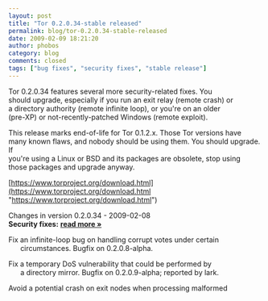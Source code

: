 ```yaml
---
layout: post
title: "Tor 0.2.0.34-stable released"
permalink: blog/tor-0.2.0.34-stable-released
date: 2009-02-09 18:21:20
author: phobos
category: blog
comments: closed
tags: ["bug fixes", "security fixes", "stable release"]
---
```


Tor 0.2.0.34 features several more security-related fixes. You  
 should upgrade, especially if you run an exit relay (remote crash) or  
 a directory authority (remote infinite loop), or you're on an older  
 (pre-XP) or not-recently-patched Windows (remote exploit).

This release marks end-of-life for Tor 0.1.2.x. Those Tor versions have  
 many known flaws, and nobody should be using them. You should upgrade. If  
 you're using a Linux or BSD and its packages are obsolete, stop using  
 those packages and upgrade anyway.

[https://www.torproject.org/download.html](https://www.torproject.org/download.html "https://www.torproject.org/download.html")

Changes in version 0.2.0.34 - 2009-02-08  
 **Security fixes:** [**read more »**](https://blog.torproject.org/blog/tor-0.2.0.34-stable-released)

Fix an infinite-loop bug on handling corrupt votes under certain  
       circumstances. Bugfix on 0.2.0.8-alpha.

Fix a temporary DoS vulnerability that could be performed by  
       a directory mirror. Bugfix on 0.2.0.9-alpha; reported by lark.

Avoid a potential crash on exit nodes when processing malformed  

